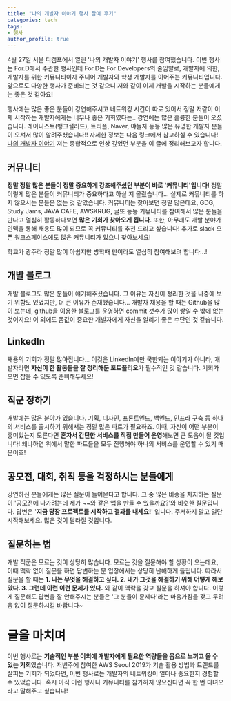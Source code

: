 ```yaml
---
title: "나의 개발자 이야기 행사 참여 후기"
categories: tech
tags:
- 행사
author_profile: true
---
```


4월 27일 서울 디캠프에서 열린 '나의 개발자 이야기' 행사를 참여했습니다. 이번 행사는 For.D에서 주관한 행사인데 For.D는 For Developers의 줄임말로, 개발자에 의한, 개발자를 위한 커뮤니티이자 주니어 개발자와 학생 개발자를 이어주는 커뮤니티입니다. 앞으로도 다양한 행사가 준비되는 것 같으니 저와 같이 이제 개발을 시작하는 분들에게는 좋은 것 같아요!


행사에는 많은 좋은 분들이 강연해주시고 네트워킹 시간이 따로 있어서 정말 저같이 이제 시작하는 개발자에게는 너무나 좋은 기회였다는.. 강연에는 많은 훌륭한 분들이 오셨습니다. 레이니스트(뱅크샐러드), 트리플, Naver, 야놀자 등등 많은 유명한 개발자 분들이 오셔서 많이 알려주셨습니다!! 자세한 정보는 다음 링크에서 참고하실 수 있습니다! [나의 개발자 이야기](https://festa.io/events/259) 저는 종합적으로 인상 깊었던 부분을 이 글에 정리해보고자 합니다.


## 커뮤니티

**정말 정말 많은 분들이 정말 중요하게 강조해주셨던 부분이 바로 '커뮤니티'입니다!** 정말 이렇게 많은 분들이 커뮤니티가 중요하다고 하실 지 몰랐습니다... 실제로 커뮤니티를 하지 않으시는 분들은 없는 것 같았습니다. 커뮤니티는 찾아보면 정말 많은데요, GDG, Study Jams, JAVA CAFE, AWSKRUG, 글또 등등 커뮤니티를 참여해서 많은 분들을 만나고 열심히 활동하다보면 **많은 기회가 찾아오게 됩니다**. 또한, 아무래도 개발 분야가 인맥을 통해 채용도 많이 되므로 꼭 커뮤니티를 추천 드리고 싶습니다! 추가로 slack 오픈 워크스페이스에도 많은 커뮤니티가 있으니 찾아보세요!

학교가 광주라 정말 많이 아쉽지만 방학때 만이라도 열심히 참여해보려 합니다...!


## 개발 블로그

개발 블로그도 많은 분들이 얘기해주셨습니다. 그 이유는 자신이 정리한 것을 나중에 보기 위함도 있었지만, 더 큰 이유가 존재했습니다... 개발자 채용을 할 때는 Github을 많이 보는데, github을 이용한 블로그를 운영하면 commit 갯수가 많이 쌓일 수 밖에 없는 것이지요! 이 외에도 몸값이 중요한 개발자에게 자신을 알리기 좋은 수단인 것 같습니다.


## LinkedIn

채용의 기회가 정말 많아집니다... 이것은 LinkedIn에만 국한되는 이야기가 아니라, 개발자라면 **자신이 한 활동들을 잘 정리해둔 포트폴리오**가 필수적인 것 같습니다. 기회가 오면 잡을 수 있도록 준비해두세요!


## 직군 정하기

개발에는 많은 분야가 있습니다. 기획, 디자인, 프론트엔드, 백엔드, 인프라 구축 등 하나의 서비스를 출시하기 위해서는 정말 많은 파트가 필요하죠. 이때, 자신이 어떤 부분이 흥미있는지 모른다면 **혼자서 간단한 서비스를 직접 만들어 운영**해보면 큰 도움이 될 것입니다! 왜냐하면 위에서 말한 파트들을 모두 진행해야 하나의 서비스를 운영할 수 있기 때문이죠!


## 공모전, 대회, 취직 등을 걱정하시는 분들에게

강연하신 분들에게는 많은 질문이 들어온다고 합니다. 그 중 많은 비중을 차지하는 질문이 '공모전에 나가려는데 제가 ~~와 같은 앱을 만들 수 있을까요?'와 비슷한 질문입니다. 답변은 '**지금 당장 프로젝트를 시작하고 결과를 내세요!**' 입니다. 주저하지 말고 일단 시작해보세요. 많은 것이 달라질 것입니다.


## 질문하는 법

개발 직군은 모르는 것이 상당히 많습니다. 모르는 것을 질문해야 할 상황이 오는데요, 이때 맥락 없이 질문을 하면 답변하는 분 입장에서는 상당히 난해하게 들립니다. 따라서 질문을 할 때는 **1. 나는 무엇을 해결하고 싶다. 2. 내가 그것을 해결하기 위해 어떻게 해보았다. 3. 그런데 이런 이런 문제가 있다.** 와 같이 맥락을 갖고 질문을 하셔야 합니다. 이렇게 질문해도 답변을 잘 안해주시는 분들은 '그 분들이 문제다'라는 마음가짐을 갖고 두려움 없이 질문하시길 바랍니다~


# 글을 마치며

이번 행사로는 **기술적인 부분 이외에 개발자에게 필요한 역량들을 몸으로 느끼고 올 수 있는 기회**였습니다. 저번주에 참여한 AWS Seoul 2019가 기술 활용 방법과 트렌드를 살피는 기회가 되었다면, 이번 행사로는 개발자의 네트워킹이 얼마나 중요한지 경험할 수 있었습니다. 혹시 아직 이런 행사나 커뮤니티를 참가하지 않으신다면 꼭 한 번 다녀오라고 말해주고 싶습니다!

